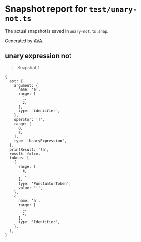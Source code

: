 # Snapshot report for `test/unary-not.ts`

The actual snapshot is saved in `unary-not.ts.snap`.

Generated by [AVA](https://avajs.dev).

## unary expression not

> Snapshot 1

    {
      ast: {
        argument: {
          name: 'a',
          range: [
            1,
            2,
          ],
          type: 'Identifier',
        },
        operator: '!',
        range: [
          0,
          2,
        ],
        type: 'UnaryExpression',
      },
      printResult: '!a',
      result: false,
      tokens: [
        {
          range: [
            0,
            1,
          ],
          type: 'PunctuatorToken',
          value: '!',
        },
        {
          name: 'a',
          range: [
            1,
            2,
          ],
          type: 'Identifier',
        },
      ],
    }
